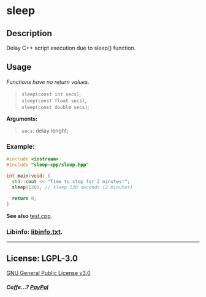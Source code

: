 # sleep

## Description 
Delay C++ script execution due to sleep() function.

## Usage

*Functions have no return values.*  
>`sleep(const int secs)`,  
>`sleep(const float secs)`,     
>`sleep(const double secs)`;   

**Arguments:**  
> `secs`: delay lenght;  

### Example:
```C++
#include <iostream>
#include "sleep-cpp/sleep.hpp"

int main(void) {
  std::cout << "Time to stop for 2 minutes!";
  sleep(120); // sleep 120 seconds (2 minutes)
  
  return 0;
}
```
**See also** [test.cpp](https://github.com/Dolfost/sleep-cpp/blob/main/readme/run/test.cpp).

### Libinfo: [libinfo.txt](https://github.com/Dolfost/sleep-cpp/blob/main/readme/libinfo.txt). 
-------------------------------------------  

## License: LGPL-3.0
[GNU General Public License v3.0](https://github.com/Dolfost/sleep-cpp/blob/main/COPYING)  




##### *Coffe...?* [PayPal](https://www.paypal.com/donate?hosted_button_id=BZ6DNYKFPBWNA)  
